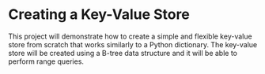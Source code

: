 # Creating a Key-Value Store

This project will demonstrate how to create a simple and flexible key-value store from scratch that works similarly to a Python dictionary. The key-value store will be created using a B-tree data structure and it will be able to perform range queries.